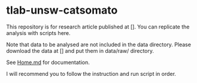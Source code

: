 # tlab-unsw-catsomato

This repository is for research article published at []. You can replicate the analysis with scripts here.

Note that data to be analysed are not included in the data directory. Please download the data at [] and put them in data/raw/ directory.

See [Home.md](./documentation/Home.md) for documentation.

I will recommend you to follow the instruction and run script in order.
 


